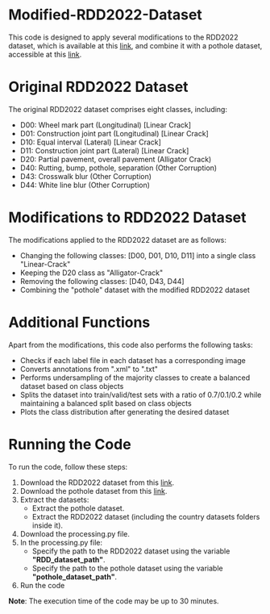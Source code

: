 # Modified-RDD2022-Dataset
This code is designed to apply several modifications to the RDD2022 dataset, which is available at this [link](https://doi.org/10.48550/arXiv.2209.08538), and combine it with a pothole dataset, accessible at this [link](https://doi.org/10.1016/j.dib.2023.109206).





# Original RDD2022 Dataset
The original RDD2022 dataset comprises eight classes, including:
* D00: Wheel mark part (Longitudinal) [Linear Crack]
* D01: Construction joint part (Longitudinal) [Linear Crack]
* D10: Equal interval (Lateral) [Linear Crack]
* D11: Construction joint part (Lateral) [Linear Crack]
* D20: Partial pavement, overall pavement (Alligator Crack)
* D40: Rutting, bump, pothole, separation (Other Corruption)
* D43: Crosswalk blur (Other Corruption)
* D44: White line blur (Other Corruption)


# Modifications to RDD2022 Dataset
The modifications applied to the RDD2022 dataset are as follows:
- Changing the following classes: [D00, D01, D10, D11] into a single class "Linear-Crack"
- Keeping the D20 class as "Alligator-Crack"
- Removing the following classes: [D40, D43, D44]
- Combining the "pothole" dataset with the modified RDD2022 dataset


# Additional Functions
Apart from the modifications, this code also performs the following tasks:
- Checks if each label file in each dataset has a corresponding image
- Converts annotations from ".xml" to ".txt"
- Performs undersampling of the majority classes to create a balanced dataset based on class objects
- Splits the dataset into train/valid/test sets with a ratio of 0.7/0.1/0.2 while maintaining a balanced split based on class objects
- Plots the class distribution after generating the desired dataset


# Running the Code
To run the code, follow these steps:
1) Download the RDD2022 dataset from this [link](https://figshare.com/articles/dataset/RDD2022_-_The_multi-national_Road_Damage_Dataset_released_through_CRDDC_2022/21431547?file=38030910).
2) Download the pothole dataset from this [link](https://data.mendeley.com/datasets/tp95cdvgm8/1).
3) Extract the datasets:
	* Extract the pothole dataset.
	* Extract the RDD2022 dataset (including the country datasets folders inside it).
3) Download the processing.py file.
4) In the processing.py file:
	* Specify the path to the RDD2022 dataset using the variable **"RDD_dataset_path"**.
	* Specify the path to the pothole dataset using the variable **"pothole_dataset_path"**.
5) Run the code 

**Note**: The execution time of the code may be up to 30 minutes.




